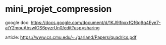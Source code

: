 # mini_projet_compression

google doc:
https://docs.google.com/document/d/1KJ9lfpxxfQf6q9q4Eye7-atY2mpuAbswlOS6pyzrUn0/edit?usp=sharing

article:
https://www.cs.cmu.edu/~./garland/Papers/quadrics.pdf
